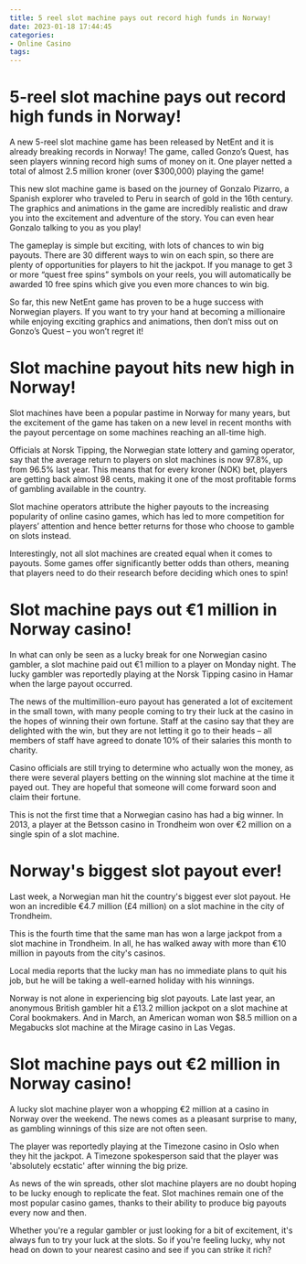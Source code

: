 ```yaml
---
title: 5 reel slot machine pays out record high funds in Norway!
date: 2023-01-18 17:44:45
categories:
- Online Casino
tags:
---
```



#  5-reel slot machine pays out record high funds in Norway!

A new 5-reel slot machine game has been released by NetEnt and it is already breaking records in Norway! The game, called Gonzo’s Quest, has seen players winning record high sums of money on it. One player netted a total of almost 2.5 million kroner (over $300,000) playing the game!

This new slot machine game is based on the journey of Gonzalo Pizarro, a Spanish explorer who traveled to Peru in search of gold in the 16th century. The graphics and animations in the game are incredibly realistic and draw you into the excitement and adventure of the story. You can even hear Gonzalo talking to you as you play!

The gameplay is simple but exciting, with lots of chances to win big payouts. There are 30 different ways to win on each spin, so there are plenty of opportunities for players to hit the jackpot. If you manage to get 3 or more “quest free spins” symbols on your reels, you will automatically be awarded 10 free spins which give you even more chances to win big.

So far, this new NetEnt game has proven to be a huge success with Norwegian players. If you want to try your hand at becoming a millionaire while enjoying exciting graphics and animations, then don’t miss out on Gonzo’s Quest – you won’t regret it!

#  Slot machine payout hits new high in Norway!

Slot machines have been a popular pastime in Norway for many years, but the excitement of the game has taken on a new level in recent months with the payout percentage on some machines reaching an all-time high.

Officials at Norsk Tipping, the Norwegian state lottery and gaming operator, say that the average return to players on slot machines is now 97.8%, up from 96.5% last year. This means that for every kroner (NOK) bet, players are getting back almost 98 cents, making it one of the most profitable forms of gambling available in the country.

Slot machine operators attribute the higher payouts to the increasing popularity of online casino games, which has led to more competition for players’ attention and hence better returns for those who choose to gamble on slots instead.

Interestingly, not all slot machines are created equal when it comes to payouts. Some games offer significantly better odds than others, meaning that players need to do their research before deciding which ones to spin!

#  Slot machine pays out €1 million in Norway casino!

In what can only be seen as a lucky break for one Norwegian casino gambler, a slot machine paid out €1 million to a player on Monday night. The lucky gambler was reportedly playing at the Norsk Tipping casino in Hamar when the large payout occurred.

The news of the multimillion-euro payout has generated a lot of excitement in the small town, with many people coming to try their luck at the casino in the hopes of winning their own fortune. Staff at the casino say that they are delighted with the win, but they are not letting it go to their heads – all members of staff have agreed to donate 10% of their salaries this month to charity.

Casino officials are still trying to determine who actually won the money, as there were several players betting on the winning slot machine at the time it payed out. They are hopeful that someone will come forward soon and claim their fortune.

This is not the first time that a Norwegian casino has had a big winner. In 2013, a player at the Betsson casino in Trondheim won over €2 million on a single spin of a slot machine.

#  Norway's biggest slot payout ever!

Last week, a Norwegian man hit the country's biggest ever slot payout. He won an incredible €4.7 million (£4 million) on a slot machine in the city of Trondheim.

This is the fourth time that the same man has won a large jackpot from a slot machine in Trondheim. In all, he has walked away with more than €10 million in payouts from the city's casinos.

Local media reports that the lucky man has no immediate plans to quit his job, but he will be taking a well-earned holiday with his winnings.

Norway is not alone in experiencing big slot payouts. Late last year, an anonymous British gambler hit a £13.2 million jackpot on a slot machine at Coral bookmakers. And in March, an American woman won $8.5 million on a Megabucks slot machine at the Mirage casino in Las Vegas.

#  Slot machine pays out €2 million in Norway casino!

A lucky slot machine player won a whopping €2 million at a casino in Norway over the weekend. The news comes as a pleasant surprise to many, as gambling winnings of this size are not often seen.

The player was reportedly playing at the Timezone casino in Oslo when they hit the jackpot. A Timezone spokesperson said that the player was 'absolutely ecstatic' after winning the big prize.

As news of the win spreads, other slot machine players are no doubt hoping to be lucky enough to replicate the feat. Slot machines remain one of the most popular casino games, thanks to their ability to produce big payouts every now and then.

Whether you're a regular gambler or just looking for a bit of excitement, it's always fun to try your luck at the slots. So if you're feeling lucky, why not head on down to your nearest casino and see if you can strike it rich?